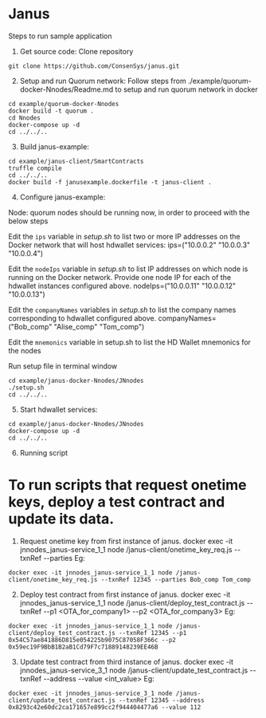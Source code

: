 # Janus

Steps to run sample application

1. Get source code:
Clone repository 
```
git clone https://github.com/ConsenSys/janus.git
```

2. Setup and run Quorum network:
Follow steps from ./example/quorum-docker-Nnodes/Readme.md to setup and run quorum network in docker

```
cd example/quorum-docker-Nnodes
docker build -t quorum .
cd Nnodes
docker-compose up -d
cd ../../..
```

3. Build janus-example:

```
cd example/janus-client/SmartContracts
truffle compile
cd ../../..
docker build -f janusexample.dockerfile -t janus-client .
```

4. Configure janus-example:

Node: quorum nodes should be running now, in order to proceed with the below steps

Edit the `ips` variable in *setup.sh* to list two or more IP addresses on the Docker network that will host hdwallet services:
ips=("10.0.0.2" "10.0.0.3" "10.0.0.4")

Edit the `nodeIps` variable in *setup.sh* to list IP addresses on which node is running on the Docker network. Provide one node IP for each of the hdwallet instances configured above.
nodeIps=("10.0.0.11" "10.0.0.12" "10.0.0.13")

Edit the `companyNames` variables in *setup.sh* to list the company names corresponding to hdwallet configured above.
companyNames=("Bob_comp" "Alise_comp" "Tom_comp")

Edit the `mnemonics` variable in setup.sh to list the HD Wallet mnemonics for the nodes 

Run setup file in terminal window
```
cd example/janus-docker-Nnodes/JNnodes
./setup.sh
cd ../../..
```

5. Start hdwallet services:

```
cd example/janus-docker-Nnodes/JNnodes
docker-compose up -d
cd ../../..
```

6. Running script

# To run scripts that request onetime keys, deploy a test contract and update its data.

1. Request onetime key from first instance of janus.
docker exec -it jnnodes_janus-service_1_1 node /janus-client/onetime_key_req.js --txnRef <txnRef> --parties <companyName1> <companyName3>
Eg:

```
docker exec -it jnnodes_janus-service_1_1 node /janus-client/onetime_key_req.js --txnRef 12345 --parties Bob_comp Tom_comp
```

2. Deploy test contract from first instance of janus.
docker exec -it jnnodes_janus-service_1_1 node /janus-client/deploy_test_contract.js --txnRef <txnRef> --p1 <OTA_for_company1> --p2 <OTA_for_company3>
Eg:

```
docker exec -it jnnodes_janus-service_1_1 node /janus-client/deploy_test_contract.js --txnRef 12345 --p1 0x54C57ae841886D815e054225b9075C87058F366c --p2 0x59ec19F9BbB1B2aB1Cd79F7c71889148239EE46B
```

3. Update test contract from third instance of janus.
docker exec -it jnnodes_janus-service_3_1 node /janus-client/update_test_contract.js --txnRef <txnRef> --address <contractAddress> --value <int_value>
Eg:

```
docker exec -it jnnodes_janus-service_3_1 node /janus-client/update_test_contract.js --txnRef 12345 --address 0x8293c42e60dc2ca171657e899cc2f944404477a6 --value 112
```
<!-- node onetime_key_req.js --txnRef 12345 --parties Bob_comp Tom_comp
node deploy_test_contract.js --txnRef 12345 --p1 0x54C57ae841886D815e054225b9075C87058F366c --p2 0x59ec19F9BbB1B2aB1Cd79F7c71889148239EE46B
node update_test_contract.js --txnRef 12345 --address 0x8293c42e60dc2ca171657e899cc2f944404477a6 --value 8 -->
